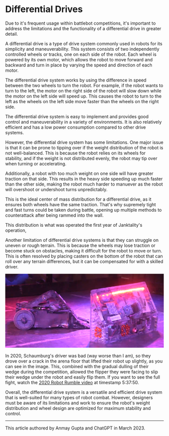 # Differential Drives

Due to it's frequent usage within battlebot competitions, it's important to address the limitations and the functionality of a differential drive in greater detail.

A differential drive is a type of drive system commonly used in robots for its simplicity and maneuverability. This system consists of two independently controlled wheels or tracks, one on each side of the robot. Each wheel is powered by its own motor, which allows the robot to move forward and backward and turn in place by varying the speed and direction of each motor.

The differential drive system works by using the difference in speed between the two wheels to turn the robot. For example, if the robot wants to turn to the left, the motor on the right side of the robot will slow down while the motor on the left side will speed up. This causes the robot to turn to the left as the wheels on the left side move faster than the wheels on the right side.

The differential drive system is easy to implement and provides good control and maneuverability in a variety of environments. It is also relatively efficient and has a low power consumption compared to other drive systems.

However, the differential drive system has some limitations. One major issue is that it can be prone to tipping over if the weight distribution of the robot is not well-balanced. This is because the robot relies on its wheels for stability, and if the weight is not distributed evenly, the robot may tip over when turning or accelerating.

Additionally, a robot with too much weight on one side will have greater traction on that side. This results in the heavy side speeding up much faster than the other side, making the robot much harder to manuever as the robot will overshoot or undershoot turns unpredictably.

<!-- Insert image of Janktality with batteries located on both sides of the weapon. -->

This is the ideal center of mass distribution for a differential drive, as it ensures both wheels have the same traction. That's why supremely tight and fast turns could be taken during battle, opening up multiple methods to counterattack after being rammed into the wall.

<!-- Insert image of Janktality with batteries located on one side of the weapon. -->

This distribution is what was operated the first year of Janktality's operation,

Another limitation of differential drive systems is that they can struggle on uneven or rough terrain. This is because the wheels may lose traction or become stuck on obstacles, making it difficult for the robot to move or turn. This is often resolved by placing casters on the bottom of the robot that can roll over any terrain differences, but it can be compensated for with a skilled driver.

![2020 Schaumburg's robot flipped on its side, a crack in the floor clearly visible](../../img/mechanics/schaumburgflip.png)

In 2020, Schaumburg's driver was bad (way worse than I am), so they drove over a crack in the arena floor that lifted their robot up slightly, as you can see in the image. This, combined with the gradual dulling of their wedge during the competition, allowed the flipper they were facing to slip their wedge under the robot and easily flip them. If you want to see the full fight, watch the [2020 Robot Rumble video](https://vimeo.com/394635561#t=20270s) at timestamp 5:37:50.

Overall, the differential drive system is a versatile and efficient drive system that is well-suited for many types of robot combat. However, designers must be aware of its limitations and work to ensure the robot's weight distribution and wheel design are optimized for maximum stability and control.

---
This article authored by Anmay Gupta and ChatGPT in March 2023.
